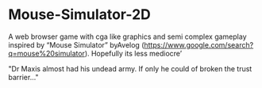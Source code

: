 # Mouse-Simulator-2D
A web browser game with cga like graphics and semi complex gameplay inspired by “Mouse Simulator” byAvelog (https://www.google.com/search?q=mouse%20simulator). Hopefully its less mediocre’


















"Dr Maxis almost had his undead army. If only he could of broken the trust barrier..."
